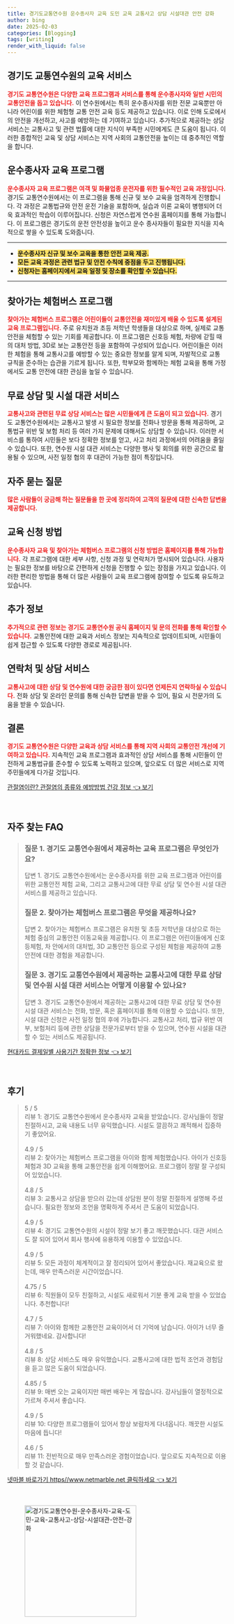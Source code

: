 ```yaml
---
title: 경기도교통연수원 운수종사자 교육 도민 교육 교통사고 상담 시설대관 안전 강화
author: bing
date: 2025-02-03
categories: [Blogging]
tags: [writing]
render_with_liquid: false
---
```



<h2 id='경기도_교통연수원의_교육_서비스'>경기도 교통연수원의 교육 서비스</h2>

<p><b><span style="color: #ee2323;">경기도 교통연수원은 다양한 교육 프로그램과 서비스를 통해 운수종사자와 일반 시민의 교통안전을 돕고 있습니다.</span></b> 이 연수원에서는 특히 운수종사자를 위한 전문 교육뿐만 아니라 어린이를 위한 체험형 교통 안전 교육 등도 제공하고 있습니다. 이로 인해 도로에서의 안전을 개선하고, 사고를 예방하는 데 기여하고 있습니다. 추가적으로 제공하는 상담서비스는 교통사고 및 관련 법률에 대한 지식이 부족한 시민에게도 큰 도움이 됩니다. 이러한 종합적인 교육 및 상담 서비스는 지역 사회의 교통안전을 높이는 데 중추적인 역할을 합니다.</p>

<h2 id='운수종사자_교육_프로그램'>운수종사자 교육 프로그램</h2>

<p><b><span style="color: #ee2323;">운수종사자 교육 프로그램은 여객 및 화물업종 운전자를 위한 필수적인 교육 과정입니다.</span></b> 경기도 교통연수원에서는 이 프로그램을 통해 신규 및 보수 교육을 엄격하게 진행합니다. 각 과정은 교통법규와 안전 운전 기술을 포함하며, 실습과 이론 교육이 병행되어 더욱 효과적인 학습이 이루어집니다. 신청은 자연스럽게 연수원 홈페이지를 통해 가능합니다. 이 프로그램은 경기도의 운전 안전성을 높이고 운수 종사자들이 필요한 지식을 지속적으로 쌓을 수 있도록 도와줍니다.</p>

<hr />

<ul>
    <li><b><span style="background-color: #ffe066;">운수종사자 신규 및 보수 교육을 통한 안전 교육 제공.</span></b></li>
    <li><b><span style="background-color: #ffe066;">모든 교육 과정은 관련 법규 및 안전 수칙에 중점을 두고 진행됩니다.</span></b></li>
    <li><b><span style="background-color: #ffe066;">신청자는 홈페이지에서 교육 일정 및 장소를 확인할 수 있습니다.</span></b></li>
</ul>

<hr />

<h2 id='찾아가는_체험버스_프로그램'>찾아가는 체험버스 프로그램</h2>

<p><b><span style="color: #ee2323;">찾아가는 체험버스 프로그램은 어린이들이 교통안전을 재미있게 배울 수 있도록 설계된 교육 프로그램입니다.</span></b> 주로 유치원과 초등 저학년 학생들을 대상으로 하며, 실제로 교통 안전을 체험할 수 있는 기회를 제공합니다. 이 프로그램은 신호등 체험, 차량에 갇힐 때의 대처 방법, 3D로 보는 교통안전 등을 포함하여 구성되어 있습니다. 어린이들은 이러한 체험을 통해 교통사고를 예방할 수 있는 중요한 정보를 알게 되며, 자발적으로 교통 규칙을 준수하는 습관을 기르게 됩니다. 또한, 학부모와 함께하는 체험 교육을 통해 가정에서도 교통 안전에 대한 관심을 높일 수 있습니다.</p>

<h2 id='무료_상담_및_시설_대관서비스'>무료 상담 및 시설 대관 서비스</h2>

<p><b><span style="color: #ee2323;">교통사고와 관련된 무료 상담 서비스는 많은 시민들에게 큰 도움이 되고 있습니다.</span></b> 경기도 교통연수원에서는 교통사고 발생 시 필요한 정보를 전화나 방문을 통해 제공하며, 교통법규 위반 및 보험 처리 등 여러 가지 문제에 대해서도 상담할 수 있습니다. 이러한 서비스를 통하여 시민들은 보다 정확한 정보를 얻고, 사고 처리 과정에서의 어려움을 줄일 수 있습니다. 또한, 연수원 시설 대관 서비스는 다양한 행사 및 회의를 위한 공간으로 활용될 수 있으며, 사전 일정 협의 후 대관이 가능한 점이 특징입니다.</p>

<h2 id='자주_묻는_질문'>자주 묻는 질문</h2>

<p><b><span style="color: #ee2323;">많은 사람들이 궁금해 하는 질문들을 한 곳에 정리하여 고객의 질문에 대한 신속한 답변을 제공합니다.</span></b></p>

<h2 id='교육_신청_방법'>교육 신청 방법</h2>

<p><b><span style="color: #ee2323;">운수종사자 교육 및 찾아가는 체험버스 프로그램의 신청 방법은 홈페이지를 통해 가능합니다.</span></b> 각 프로그램에 대한 세부 사항, 신청 과정 및 연락처가 명시되어 있습니다. 사용자는 필요한 정보를 바탕으로 간편하게 신청을 진행할 수 있는 장점을 가지고 있습니다. 이러한 편리한 방법을 통해 더 많은 사람들이 교육 프로그램에 참여할 수 있도록 유도하고 있습니다.</p>

<h2 id='추가_정보'>추가 정보</h2>

<p><b><span style="color: #ee2323;">추가적으로 관련 정보는 경기도 교통연수원 공식 홈페이지 및 문의 전화를 통해 확인할 수 있습니다.</span></b> 교통안전에 대한 교육과 서비스 정보는 지속적으로 업데이트되며, 시민들이 쉽게 접근할 수 있도록 다양한 경로로 제공됩니다.</p>

<h2 id='연락처_및_상담_서비스'>연락처 및 상담 서비스</h2>

<p><b><span style="color: #ee2323;">교통사고에 대한 상담 및 연수원에 대한 궁금한 점이 있다면 언제든지 연락하실 수 있습니다.</span></b> 전화 상담 및 온라인 문의를 통해 신속한 답변을 받을 수 있어, 필요 시 전문가의 도움을 받을 수 있습니다.</p>

<h2 id='결론'>결론</h2>

<p><b><span style="color: #ee2323;">경기도 교통연수원은 다양한 교육과 상담 서비스를 통해 지역 사회의 교통안전 개선에 기여하고 있습니다.</span></b> 지속적인 교육 프로그램과 효과적인 상담 서비스를 통해 시민들이 안전하게 교통법규를 준수할 수 있도록 노력하고 있으며, 앞으로도 더 많은 서비스로 지역 주민들에게 다가갈 것입니다.</p>


<p><a class="click-button" title="관절염이란? 관절염의 종류와 예방방법 건강 정보" href="https://afficreate.github.io/posts/%EA%B4%80%EC%A0%88%EC%97%BC%EC%9D%B4%EB%9E%80-%EA%B4%80%EC%A0%88%EC%97%BC%EC%9D%98-%EC%A2%85%EB%A5%98%EC%99%80-%EC%98%88%EB%B0%A9%EB%B0%A9%EB%B2%95-%EA%B1%B4%EA%B0%95-%EC%A0%95%EB%B3%B4/" rel="dofollow">관절염이란? 관절염의 종류와 예방방법 건강 정보 👈 보기</a></p><br>
<h2 id='자주_찾는_FAQ'>자주 찾는 FAQ</h2>
<div itemscope="" itemtype="https://schema.org/FAQPage"> 
<blockquote> 
<div itemscope="" itemprop="mainEntity" itemtype="https://schema.org/Question"> 
<h3 itemprop="name">질문 1. 경기도 교통연수원에서 제공하는 교육 프로그램은 무엇인가요?</h3> 
<div itemscope="" itemprop="acceptedAnswer" itemtype="https://schema.org/Answer"> 
<span itemprop="text"> 
<p>답변 1. 경기도 교통연수원에서는 운수종사자를 위한 교육 프로그램과 어린이를 위한 교통안전 체험 교육, 그리고 교통사고에 대한 무료 상담 및 연수원 시설 대관 서비스를 제공하고 있습니다.</p> 
</span> 
</div> 
</div> 

<div itemscope="" itemprop="mainEntity" itemtype="https://schema.org/Question"> 
<h3 itemprop="name">질문 2. 찾아가는 체험버스 프로그램은 무엇을 제공하나요?</h3> 
<div itemscope="" itemprop="acceptedAnswer" itemtype="https://schema.org/Answer"> 
<span itemprop="text"> 
<p>답변 2. 찾아가는 체험버스 프로그램은 유치원 및 초등 저학년을 대상으로 하는 체험 중심의 교통안전 이동교육을 제공합니다. 이 프로그램은 어린이들에게 신호등체험, 차 안에서의 대처법, 3D 교통안전 등으로 구성된 체험을 제공하여 교통안전에 대한 경험을 제공합니다.</p> 
</span> 
</div> 
</div> 

<div itemscope="" itemprop="mainEntity" itemtype="https://schema.org/Question"> 
<h3 itemprop="name">질문 3. 경기도 교통연수원에서 제공하는 교통사고에 대한 무료 상담 및 연수원 시설 대관 서비스는 어떻게 이용할 수 있나요?</h3> 
<div itemscope="" itemprop="acceptedAnswer" itemtype="https://schema.org/Answer"> 
<span itemprop="text"> 
<p>답변 3. 경기도 교통연수원에서 제공하는 교통사고에 대한 무료 상담 및 연수원 시설 대관 서비스는 전화, 방문, 혹은 홈페이지를 통해 이용할 수 있습니다. 또한, 시설 대관 신청은 사전 일정 협의 후에 가능합니다. 교통사고 처리, 법규 위반 여부, 보험처리 등에 관한 상담을 전문가로부터 받을 수 있으며, 연수원 시설을 대관할 수 있는 서비스도 제공됩니다.</p> 
</span> 
</div> 
</div> 

</blockquote> 
</div>
<p><a class="click-button" title="현대카드 결제일별 사용기간 정확한 정보" href="https://afficreate.github.io/posts/%ED%98%84%EB%8C%80%EC%B9%B4%EB%93%9C-%EA%B2%B0%EC%A0%9C%EC%9D%BC%EB%B3%84-%EC%82%AC%EC%9A%A9%EA%B8%B0%EA%B0%84-%EC%A0%95%ED%99%95%ED%95%9C-%EC%A0%95%EB%B3%B4/" rel="dofollow">현대카드 결제일별 사용기간 정확한 정보 👈 보기</a></p><br>
<h2 id='후기'>후기</h2>
<div itemscope itemtype="https://schema.org/Product">
  <blockquote>
  <div itemprop="review" itemscope itemtype="https://schema.org/Review">
      <div itemprop="reviewRating" itemscope itemtype="https://schema.org/Rating"> <span itemprop="ratingValue">5</span> / <span itemprop="bestRating">5</span> </div>
      <span itemprop="reviewBody">리뷰 1: 경기도 교통연수원에서 운수종사자 교육을 받았습니다. 강사님들이 정말 친절하시고, 교육 내용도 너무 유익했습니다. 시설도 깔끔하고 쾌적해서 집중하기 좋았어요.</span>
  </div>
  <br>
  <div itemprop="review" itemscope itemtype="https://schema.org/Review">
      <div itemprop="reviewRating" itemscope itemtype="https://schema.org/Rating"> <span itemprop="ratingValue">4.9</span> / <span itemprop="bestRating">5</span> </div>
      <span itemprop="reviewBody">리뷰 2: 찾아가는 체험버스 프로그램을 아이와 함께 체험했습니다. 아이가 신호등 체험과 3D 교육을 통해 교통안전을 쉽게 이해했어요. 프로그램이 정말 잘 구성되어 있었습니다.</span>
  </div>
  <br>
  <div itemprop="review" itemscope itemtype="https://schema.org/Review">
      <div itemprop="reviewRating" itemscope itemtype="https://schema.org/Rating"> <span itemprop="ratingValue">4.8</span> / <span itemprop="bestRating">5</span> </div>
      <span itemprop="reviewBody">리뷰 3: 교통사고 상담을 받으러 갔는데 상담원 분이 정말 친절하게 설명해 주셨습니다. 필요한 정보와 조언을 명확하게 주셔서 큰 도움이 되었습니다.</span>
  </div>
  <br>
  <div itemprop="review" itemscope itemtype="https://schema.org/Review">
      <div itemprop="reviewRating" itemscope itemtype="https://schema.org/Rating"> <span itemprop="ratingValue">4.9</span> / <span itemprop="bestRating">5</span> </div>
      <span itemprop="reviewBody">리뷰 4: 경기도 교통연수원의 시설이 정말 보기 좋고 깨끗했습니다. 대관 서비스도 잘 되어 있어서 회사 행사에 유용하게 이용할 수 있었습니다.</span>
  </div>
  <br>
  <div itemprop="review" itemscope itemtype="https://schema.org/Review">
      <div itemprop="reviewRating" itemscope itemtype="https://schema.org/Rating"> <span itemprop="ratingValue">4.9</span> / <span itemprop="bestRating">5</span> </div>
      <span itemprop="reviewBody">리뷰 5: 모든 과정이 체계적이고 잘 정리되어 있어서 좋았습니다. 재교육으로 왔는데, 매우 만족스러운 시간이었습니다.</span>
  </div>
  <br>
  <div itemprop="review" itemscope itemtype="https://schema.org/Review">
      <div itemprop="reviewRating" itemscope itemtype="https://schema.org/Rating"> <span itemprop="ratingValue">4.75</span> / <span itemprop="bestRating">5</span> </div>
      <span itemprop="reviewBody">리뷰 6: 직원들이 모두 친절하고, 시설도 새로워서 기분 좋게 교육 받을 수 있었습니다. 추천합니다!</span>
  </div>
  <br>
  <div itemprop="review" itemscope itemtype="https://schema.org/Review">
      <div itemprop="reviewRating" itemscope itemtype="https://schema.org/Rating"> <span itemprop="ratingValue">4.7</span> / <span itemprop="bestRating">5</span> </div>
      <span itemprop="reviewBody">리뷰 7: 아이와 함께한 교통안전 교육이어서 더 기억에 남습니다. 아이가 너무 즐거워했네요. 감사합니다!</span>
  </div>
  <br>
  <div itemprop="review" itemscope itemtype="https://schema.org/Review">
      <div itemprop="reviewRating" itemscope itemtype="https://schema.org/Rating"> <span itemprop="ratingValue">4.8</span> / <span itemprop="bestRating">5</span> </div>
      <span itemprop="reviewBody">리뷰 8: 상담 서비스도 매우 유익했습니다. 교통사고에 대한 법적 조언과 경험담을 듣고 많은 도움이 되었습니다.</span>
  </div>
  <br>
  <div itemprop="review" itemscope itemtype="https://schema.org/Review">
      <div itemprop="reviewRating" itemscope itemtype="https://schema.org/Rating"> <span itemprop="ratingValue">4.85</span> / <span itemprop="bestRating">5</span> </div>
      <span itemprop="reviewBody">리뷰 9: 매번 오는 교육이지만 매번 배우는 게 많습니다. 강사님들이 열정적으로 가르쳐 주셔서 좋습니다.</span>
  </div>
  <br>
  <div itemprop="review" itemscope itemtype="https://schema.org/Review">
      <div itemprop="reviewRating" itemscope itemtype="https://schema.org/Rating"> <span itemprop="ratingValue">4.9</span> / <span itemprop="bestRating">5</span> </div>
      <span itemprop="reviewBody">리뷰 10: 다양한 프로그램들이 있어서 항상 보람차게 다녀옵니다. 깨끗한 시설도 마음에 듭니다!</span>
  </div>
  <br>
  <div itemprop="review" itemscope itemtype="https://schema.org/Review">
      <div itemprop="reviewRating" itemscope itemtype="https://schema.org/Rating"> <span itemprop="ratingValue">4.6</span> / <span itemprop="bestRating">5</span> </div>
      <span itemprop="reviewBody">리뷰 11: 전반적으로 매우 만족스러운 경험이었습니다. 앞으로도 지속적으로 이용할 것 같습니다.</span>
  </div>
  </blockquote>
</div>
<p><a class="click-button" title="넷마블 바로가기 https//www.netmarble.net 클릭하세요" href="https://afficreate.github.io/posts/%EB%84%B7%EB%A7%88%EB%B8%94-%EB%B0%94%EB%A1%9C%EA%B0%80%EA%B8%B0-httpswww.netmarble.net-%ED%81%B4%EB%A6%AD%ED%95%98%EC%84%B8%EC%9A%94/" rel="dofollow">넷마블 바로가기 https//www.netmarble.net 클릭하세요 👈 보기</a></p><br>
<figure class="image"><img src="https://afficreate.github.io/assets/img/thumbnail/경기도교통연수원-운수종사자-교육-도민-교육-교통사고-상담-시설대관-안전-강화.webp" alt="경기도교통연수원-운수종사자-교육-도민-교육-교통사고-상담-시설대관-안전-강화" width="256" height="256"></figure>